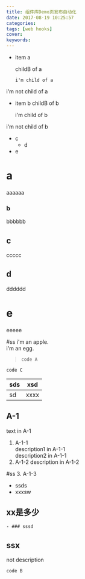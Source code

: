```yaml
---
title: 组件库Demo页发布自动化
date: 2017-08-19 10:25:57
categories:
tags: [web hooks]
cover:
keywords:
---
```


- item a<space><space>

    childB of a

  ```
  i'm child of a
  ```

i'm not child of a

- item b
    childB of b

    i'm child of b


i'm not child of b


- c
   - d
 - e

# a   
aaaaaa

### b 
bbbbbb
## c  
ccccc
## d 
dddddd 
# e   
eeeee

#ss
i'm an apple.     
i'm an egg.       
> ```             
> code A           
> ```      
```
code C
```

|sds|xsd|
|--|:--:|
|sd|xxxx|

 ## A-1             
                  
text in A-1       
                  
1. A-1-1           
description1 in A-1-1   
description2 in A-1-1
2. A-1-2
description in A-1-2

#ss
3. A-1-3

 - ssds  
  - xxxsw 
## xx是多少
    - ### sssd

## ssx
not description

~~~
code B
~~~

